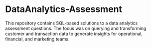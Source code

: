 # DataAnalytics-Assessment
This repository contains SQL-based solutions to a data analytics assessment questions. The focus was on querying and transforming customer and transaction data to generate insights for operational, financial, and marketing teams.
